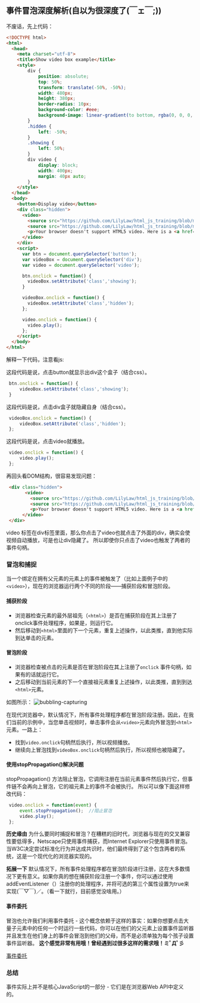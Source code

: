 ## 事件冒泡深度解析(自以为很深度了(￣ェ￣;))

不废话，先上代码：

``` html
<!DOCTYPE html>
<html>
  <head>
	<meta charset="utf-8">
	<title>Show video box example</title>
	<style>
		div {
			position: absolute;
			top: 50%;
			transform: translate(-50%, -50%);
			width: 480px;
			height: 380px;
			border-radius: 10px;
			background-color: #eee;
			background-image: linear-gradient(to bottom, rgba(0, 0, 0, 0), rgba(0, 0, 0, 0.1));
		}
		.hidden {
			left: -50%;
		}
		.showing {
			left: 50%;
		}
		div video {
			display: block;
			width: 400px;
			margin: 40px auto;
		}
	</style>
  </head>
  <body>
	<button>Display video</button>
	<div class="hidden">
	  <video>
		<source src="https://github.com/LilyLaw/html_js_training/blob/master/img/rabbit320.mp4" type="video/mp4">
		<source src="https://github.com/LilyLaw/html_js_training/blob/master/img/rabbit320.webm" type="video/webm">
		<p>Your browser doesn't support HTML5 video. Here is a <a href="https://github.com/LilyLaw/html_js_training/blob/master/img/rabbit320.mp4">link to the video</a> instead.</p>
	  </video>
	</div>
	<script>
	  var btn = document.querySelector('button');
	  var videoBox = document.querySelector('div');
	  var video = document.querySelector('video');

	  btn.onclick = function() {
		videoBox.setAttribute('class','showing');
	  }

	  videoBox.onclick = function() {
		videoBox.setAttribute('class','hidden');
	  };

	  video.onclick = function() {
		video.play();
	  };
	</script>
  </body>
</html>
```
   解释一下代码，注意看js:
   
  这段代码是说，点击button就显示出div这个盒子（结合css）。
   ``` javascript
	btn.onclick = function() {
		videoBox.setAttribute('class','showing');
	}
   ```
	
   这段代码是说，点击div盒子就隐藏自身（结合css）。
   ``` javascript
	videoBox.onclick = function() {
		videoBox.setAttribute('class','hidden');
	};
   ```

   这段代码是说，点击video就播放。
   ``` javascript
	video.onclick = function() {
		video.play();
	};
   ```
   
   再回头看DOM结构，很容易发现问题：
   ``` html
	<div class="hidden">
		  <video>
			<source src="https://github.com/LilyLaw/html_js_training/blob/master/img/rabbit320.mp4" type="video/mp4">
			<source src="https://github.com/LilyLaw/html_js_training/blob/master/img/rabbit320.webm" type="video/webm">
			<p>Your browser doesn't support HTML5 video. Here is a <a href="https://github.com/LilyLaw/html_js_training/blob/master/img/rabbit320.mp4">link to the video</a> instead.</p>
		 </video>
	</div>
   ```
   video 标签在div标签里面，那么你点击了video也就点击了外面的div，确实会使视频自动播放，可是也让div隐藏了。
   所以即使你只点击了video也触发了两者的事件句柄。
   
### 冒泡和捕捉

   当一个绑定在拥有父元素的元素上的事件被触发了（比如上面例子中的```<video>```），现在的浏览器运行两个不同的阶段——捕获阶段和冒泡阶段。

#### 捕获阶段
 - 浏览器检查元素的最外层祖先（```<html>```）是否在捕获阶段在其上注册了onclick事件处理程序，如果是，则运行它。
 - 然后移动到```<html>```里面的下一个元素，重复上述操作，以此类推，直到他实际到达单击的元素。


#### 冒泡阶段
 - 浏览器检查被点击的元素是否在冒泡阶段在其上注册了`onclick` 事件句柄，如果有的话就运行它。
 - 之后移动到当前元素的下一个直接祖元素重复上述操作，以此类推，直到到达```<html>```元素。

如图所示：
![bubbling-capturing](https://github.com/LilyLaw/html_js_training/blob/master/img/bubbling-capturing.png)


在现代浏览器中，默认情况下，所有事件处理程序都在冒泡阶段注册。因此，在我们当前的示例中，当您单击视频时，单击事件会从```<video>```元素向外冒泡到```<html>```元素。一路上：
 - 找到```video.onclick```句柄然后执行，所以视频播放。
 - 继续向上冒泡找到```videoBox.onclick```句柄然后执行，所以视频也被隐藏了。

#### 使用stopPropagation()解决问题

   stopPropagation() 方法阻止冒泡，它调用注册在当前元素事件然后执行它，但事件链不会再向上冒泡，它的祖元素上的事件不会被执行。
   所以可以像下面这样修改代码：
   ``` javascript
	video.onclick = function(event) {
        event.stopPropagation();  //阻止冒泡
        video.play();
    };
   ```
   
   **历史缘由** 为什么要同时捕捉和冒泡？在糟糕的旧时代，浏览器与现在的交叉兼容性要低得多，Netscape只使用事件捕获，而Internet Explorer只使用事件冒泡。当W3C决定尝试标准化行为并达成共识时，他们最终得到了这个包含两者的系统，这是一个现代化的浏览器实现的。
   
   **拓展一下** 默认情况下，所有事件处理程序都在冒泡阶段进行注册，这在大多数情况下更有意义。如果你真的想在捕获阶段注册一个事件，你可以通过使用addEventListener（）注册你的处理程序，并将可选的第三个属性设置为true来实现(￣▽￣)／。（看一下就行，目前感觉没啥用。）
   
#### 事件委托

   冒泡也允许我们利用事件委托 - 这个概念依赖于这样的事实：如果你想要点击大量子元素中的任何一个时运行一些代码，你可以在他们的父元素上设置事件监听器并且发生在他们身上的事件会冒泡到他们的父母，而不是必须单独为每个孩子设置事件监听器。
   **这个感觉非常有用哦！曾经遇到过很多这样的需求哦！ミﾟДﾟ彡**
   
   [事件委托](https://github.com/LilyLaw/html_js_training/blob/master/%E5%85%B6%E4%BB%96/Event_delegation.md)
   
### 总结

   事件实际上并不是核心JavaScript的一部分 - 它们是在浏览器Web API中定义的。